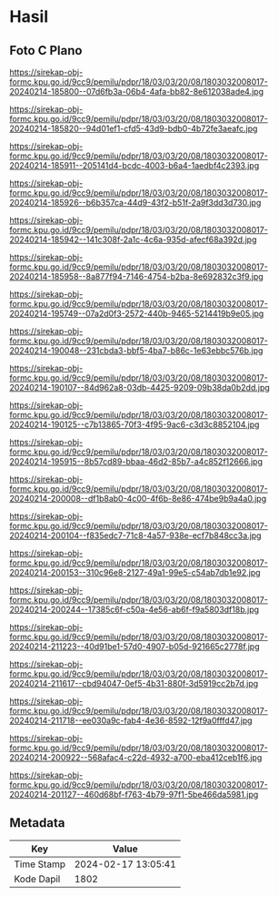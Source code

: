 # Hasil

## Foto C Plano

https://sirekap-obj-formc.kpu.go.id/9cc9/pemilu/pdpr/18/03/03/20/08/1803032008017-20240214-185800--07d6fb3a-06b4-4afa-bb82-8e612038ade4.jpg

https://sirekap-obj-formc.kpu.go.id/9cc9/pemilu/pdpr/18/03/03/20/08/1803032008017-20240214-185820--94d01ef1-cfd5-43d9-bdb0-4b72fe3aeafc.jpg

https://sirekap-obj-formc.kpu.go.id/9cc9/pemilu/pdpr/18/03/03/20/08/1803032008017-20240214-185911--205141d4-bcdc-4003-b6a4-1aedbf4c2393.jpg

https://sirekap-obj-formc.kpu.go.id/9cc9/pemilu/pdpr/18/03/03/20/08/1803032008017-20240214-185926--b6b357ca-44d9-43f2-b51f-2a9f3dd3d730.jpg

https://sirekap-obj-formc.kpu.go.id/9cc9/pemilu/pdpr/18/03/03/20/08/1803032008017-20240214-185942--141c308f-2a1c-4c6a-935d-afecf68a392d.jpg

https://sirekap-obj-formc.kpu.go.id/9cc9/pemilu/pdpr/18/03/03/20/08/1803032008017-20240214-185958--8a877f94-7146-4754-b2ba-8e692832c3f9.jpg

https://sirekap-obj-formc.kpu.go.id/9cc9/pemilu/pdpr/18/03/03/20/08/1803032008017-20240214-195749--07a2d0f3-2572-440b-9465-5214419b9e05.jpg

https://sirekap-obj-formc.kpu.go.id/9cc9/pemilu/pdpr/18/03/03/20/08/1803032008017-20240214-190048--231cbda3-bbf5-4ba7-b86c-1e63ebbc576b.jpg

https://sirekap-obj-formc.kpu.go.id/9cc9/pemilu/pdpr/18/03/03/20/08/1803032008017-20240214-190107--84d962a8-03db-4425-9209-09b38da0b2dd.jpg

https://sirekap-obj-formc.kpu.go.id/9cc9/pemilu/pdpr/18/03/03/20/08/1803032008017-20240214-190125--c7b13865-70f3-4f95-9ac6-c3d3c8852104.jpg

https://sirekap-obj-formc.kpu.go.id/9cc9/pemilu/pdpr/18/03/03/20/08/1803032008017-20240214-195915--8b57cd89-bbaa-46d2-85b7-a4c852f12666.jpg

https://sirekap-obj-formc.kpu.go.id/9cc9/pemilu/pdpr/18/03/03/20/08/1803032008017-20240214-200008--df1b8ab0-4c00-4f6b-8e86-474be9b9a4a0.jpg

https://sirekap-obj-formc.kpu.go.id/9cc9/pemilu/pdpr/18/03/03/20/08/1803032008017-20240214-200104--f835edc7-71c8-4a57-938e-ecf7b848cc3a.jpg

https://sirekap-obj-formc.kpu.go.id/9cc9/pemilu/pdpr/18/03/03/20/08/1803032008017-20240214-200153--310c96e8-2127-49a1-99e5-c54ab7db1e92.jpg

https://sirekap-obj-formc.kpu.go.id/9cc9/pemilu/pdpr/18/03/03/20/08/1803032008017-20240214-200244--17385c6f-c50a-4e56-ab6f-f9a5803df18b.jpg

https://sirekap-obj-formc.kpu.go.id/9cc9/pemilu/pdpr/18/03/03/20/08/1803032008017-20240214-211223--40d91be1-57d0-4907-b05d-921665c2778f.jpg

https://sirekap-obj-formc.kpu.go.id/9cc9/pemilu/pdpr/18/03/03/20/08/1803032008017-20240214-211617--cbd94047-0ef5-4b31-880f-3d5919cc2b7d.jpg

https://sirekap-obj-formc.kpu.go.id/9cc9/pemilu/pdpr/18/03/03/20/08/1803032008017-20240214-211718--ee030a9c-fab4-4e36-8592-12f9a0fffd47.jpg

https://sirekap-obj-formc.kpu.go.id/9cc9/pemilu/pdpr/18/03/03/20/08/1803032008017-20240214-200922--568afac4-c22d-4932-a700-eba412ceb1f6.jpg

https://sirekap-obj-formc.kpu.go.id/9cc9/pemilu/pdpr/18/03/03/20/08/1803032008017-20240214-201127--460d68bf-f763-4b79-97f1-5be466da5981.jpg


## Metadata

| Key        | Value               |
| ---------- | ------------------- |
| Time Stamp | 2024-02-17 13:05:41 |
| Kode Dapil | 1802                |



